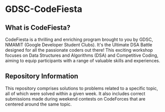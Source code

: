 # GDSC-CodeFiesta
## What is CodeFiesta?
CodeFiesta is a thrilling and enriching program brought to you by GDSC, NMAMIT (Google Developer Student Clubs). It's the Ultimate DSA Battle designed for all the passionate coders out there! This exciting workshop focuses on Data Structures and Algorithms (DSA) and Competitive Coding, aiming to equip participants with a range of valuable skills and experiences.
## Repository Information

This repository comprises solutions to problems related to a specific topic, all of which were solved within a given week. It also includes correct submissions made during weekend contests on CodeForces that are centered around the same topic.

